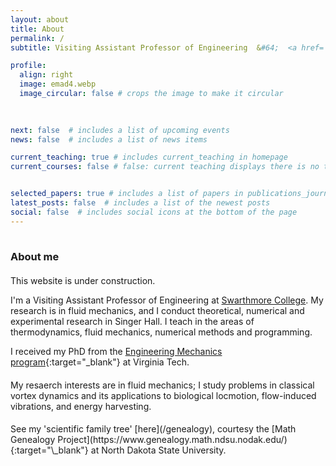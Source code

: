 ```yaml
---
layout: about
title: About
permalink: /
subtitle: Visiting Assistant Professor of Engineering  &#64;  <a href='https://www.swarthmore.edu/'>Swarthmore College</a>

profile:
  align: right
  image: emad4.webp
  image_circular: false # crops the image to make it circular
  
    

next: false  # includes a list of upcoming events  
news: false  # includes a list of news items  

current_teaching: true # includes current_teaching in homepage 
current_courses: false # false: current teaching displays there is no teaching. True: current teaching displays publications in teaching_lecturer.bib with "current=true"


selected_papers: true # includes a list of papers in publications_journal.bib marked as "selected={true}"
latest_posts: false  # includes a list of the newest posts
social: false  # includes social icons at the bottom of the page
---
```


<hr style="width: 120%; visibility: hidden;">

<h3 style="margin-bottom: 1.3rem"><b>About me</b></h3>

<div markdown="1">
This website is under construction.

I'm a Visiting Assistant Professor of Engineering at [Swarthmore College](https://www.swarthmore.edu/). My research is in fluid mechanics, and I conduct theoretical, numerical and experimental research in Singer Hall. I teach in the areas of thermodynamics, fluid mechanics, numerical methods and programming.

I received my PhD from the [Engineering Mechanics program](https://beam.vt.edu/graduate/mechanics.html){:target="\_blank"} at Virginia Tech.
</div>

<div markdown="1" style="margin-top: 1.2rem;">
My resaerch interests are in fluid mechanics; I study problems in classical vortex dynamics and its applications to biological locmotion, flow-induced vibrations, and energy harvesting.
</div>

<div markdown="1" style="margin-top: 1.2rem;">
See my 'scientific family tree' [here](/genealogy), courtesy the [Math Genealogy Project](https://www.genealogy.math.ndsu.nodak.edu/){:target="\_blank"} at North Dakota State University.
</div>

